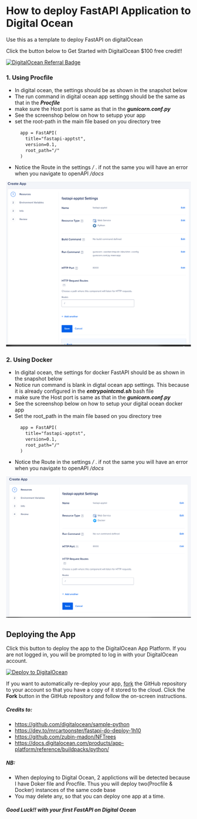 
# How to deploy FastAPI Application to Digital Ocean
Use this as a template to deploy FastAPI on digitalOcean

Click the button below to Get Started with DigitalOcean $100 free credit!!

[![DigitalOcean Referral Badge](https://web-platforms.sfo2.cdn.digitaloceanspaces.com/WWW/Badge%201.svg)](https://www.digitalocean.com/?refcode=f2e79e05fefd&utm_campaign=Referral_Invite&utm_medium=Referral_Program&utm_source=badge)



### **1.** Using Procfile 
* In digital ocean, the settings should be as shown in the snapshot below
* The run command in digital ocean app settingg should be the same as that in the ***Procfile***
* make sure the Host port is same as that in the ***gunicorn.conf.py*** 
* See the screenshop below on how to setupp your app
* set the root-path in the main file based on you directory tree 
    ```
      app = FastAPI(
        title="fastapi-apptst",
        version=0.1,
        root_path="/"
      )
    ```
* Notice the Route in the settings */* . if not the same you will have an error when you navigate to openAPI */docs*

![plot](./FastAPIdigitalOceanDeploy_Procfile.png)

### **2.** Using Docker
* In digital ocean, the settings for docker FastAPI should be as shown in the snapshot below
* Notice run command is blank in digtal ocean app settings. This because it is already configured in the  ***entrypointcmd.sh*** bash file
* make sure the Host port is same as that in the ***gunicorn.conf.py*** 
* See the screenshop below on how to setup your digital ocean docker app
* Set the root_path in the main file based on you directory tree 
    ```
      app = FastAPI(
        title="fastapi-apptst",
        version=0.1,
        root_path="/"
      )
    ```
* Notice the Route in the settings */* . if not the same you will have an error when you navigate to openAPI */docs*

![plot](./FastAPIdigitalOceanDeploy_Docker.png)

## Deploying the App

Click this button to deploy the app to the DigitalOcean App Platform. If you are not logged in, you will be prompted to log in with your DigitalOcean account.

[![Deploy to DigitalOcean](https://www.deploytodo.com/do-btn-blue.svg)](https://cloud.digitalocean.com/apps/new?repo=https://github.com/kabuchanga/fastapi-apptst/tree/main&refcode=f2e79e05fefd)

If you want to automatically re-deploy your app, [fork](https://docs.github.com/en/github/getting-started-with-github/fork-a-repo) the GitHub repository to your account so that you have a copy of it stored to the cloud. Click the **Fork** button in the GitHub repository and follow the on-screen instructions.

##### Credits to:
* https://github.com/digitalocean/sample-python
* https://dev.to/mrcartoonster/fastapi-do-deploy-1h10 
* https://github.com/zubin-madon/NFTrees
* https://docs.digitalocean.com/products/app-platform/reference/buildpacks/python/
##### NB:
* When deploying to Digital Ocean, 2 applictions will be detected because I have Doker file and Procfile. Thus you will deploy two(Procfile & Docker) instances of the same code base
* You may delete any, so that you can deploy one app at a time.

##### Good Luck!! with your first FastAPI on Digital Ocean




